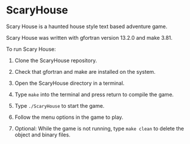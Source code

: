 # ScaryHouse
Scary House is a haunted house style text based adventure game. 

Scary House was written with gfortran version 13.2.0 and make 3.81. 

To run Scary House: 

1. Clone the ScaryHouse repository. 

2. Check that gfortran and make are installed on the system.

3. Open the ScaryHouse directory in a terminal. 

4. Type `make` into the terminal and press return to compile the game.

5. Type `./ScaryHouse` to start the game. 

6. Follow the menu options in the game to play. 

7. Optional: While the game is not running, type `make clean` to delete the object and binary files.  